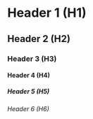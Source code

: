 # Header 1 (H1)
## Header 2 (H2)
### Header 3 (H3)
#### Header 4 (H4)
##### Header 5 (H5)
###### Header 6 (H6)
